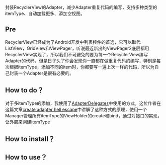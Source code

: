 
封装RecyclerView的Adapter，减少Adapter重复代码的编写，支持多种类型的itemType、自动加载更多、添加空视图。

## Pre

RecyclerView已经成为了Android开发中列表控件的首选，它可以取代ListView，GridView和ViewPager，听说最近新出的ViewPager2底层都用RecyclerView实现了，所以我们不可避免的要为每一个RecyclerView编写Adapter的代码，但是日子久了你会发现你一直都在做重复代码的编写，特别是每次根据itemType，添加不同的item时，你都要写一遍上次一样的代码，所以为自己封装一个Adapter是很有必要的。

## How to do？

对于多itemType的添加，我使用了[AdapterDelegates](https://github.com/sockeqwe/AdapterDelegates)中使用的方式，这位作者在这篇文章[create adapter hell escape](http://hannesdorfmann.com/android/adapter-delegates)中讲解了这种方式的原理，使用一个Manager管理所有itemType的ViewHolder的create和bind，通过对接口的实现，让外部来创建itemType













## How to install？

## How to use？
